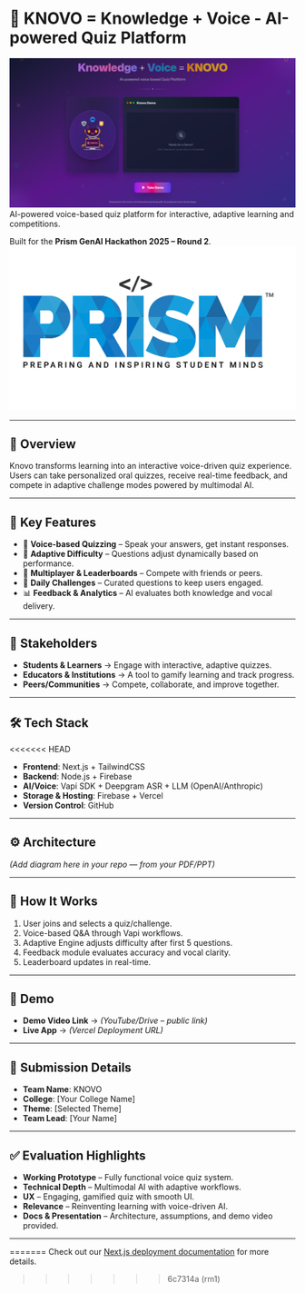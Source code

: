 # 🚀 KNOVO = Knowledge + Voice - AI-powered Quiz Platform  
![Knovo Logo](./public/demo.png)
AI-powered voice-based quiz platform for interactive, adaptive learning and competitions.  

Built for the **Prism GenAI Hackathon 2025 – Round 2**.  
![Prism](./public/prism_logo.png)

---

## 🌟 Overview  
Knovo transforms learning into an interactive voice-driven quiz experience.  
Users can take personalized oral quizzes, receive real-time feedback, and compete in adaptive challenge modes powered by multimodal AI.  

---

## 🎯 Key Features  

- 🎤 **Voice-based Quizzing** – Speak your answers, get instant responses.  
- 🧠 **Adaptive Difficulty** – Questions adjust dynamically based on performance.  
- 👥 **Multiplayer & Leaderboards** – Compete with friends or peers.  
- 🔄 **Daily Challenges** – Curated questions to keep users engaged.  
- 📊 **Feedback & Analytics** – AI evaluates both knowledge and vocal delivery.  

---

## 👥 Stakeholders  

- **Students & Learners** → Engage with interactive, adaptive quizzes.  
- **Educators & Institutions** → A tool to gamify learning and track progress.  
- **Peers/Communities** → Compete, collaborate, and improve together.  

---

## 🛠️ Tech Stack  

<<<<<<< HEAD
- **Frontend**: Next.js + TailwindCSS  
- **Backend**: Node.js + Firebase  
- **AI/Voice**: Vapi SDK + Deepgram ASR + LLM (OpenAI/Anthropic)  
- **Storage & Hosting**: Firebase + Vercel  
- **Version Control**: GitHub  

---

## ⚙️ Architecture  

*(Add diagram here in your repo — from your PDF/PPT)*  

---

## 📌 How It Works  

1. User joins and selects a quiz/challenge.  
2. Voice-based Q&A through Vapi workflows.  
3. Adaptive Engine adjusts difficulty after first 5 questions.  
4. Feedback module evaluates accuracy and vocal clarity.  
5. Leaderboard updates in real-time.  

---

## 🎥 Demo  

- **Demo Video Link** → *(YouTube/Drive – public link)*  
- **Live App** → *(Vercel Deployment URL)*  

---

## 📂 Submission Details  

- **Team Name**: KNOVO  
- **College**: [Your College Name]  
- **Theme**: [Selected Theme]  
- **Team Lead**: [Your Name]  

---

## ✅ Evaluation Highlights  

- **Working Prototype** – Fully functional voice quiz system.  
- **Technical Depth** – Multimodal AI with adaptive workflows.  
- **UX** – Engaging, gamified quiz with smooth UI.  
- **Relevance** – Reinventing learning with voice-driven AI.  
- **Docs & Presentation** – Architecture, assumptions, and demo video provided.  

---
=======
Check out our [Next.js deployment documentation](https://nextjs.org/docs/app/building-your-application/deploying) for more details.


>>>>>>> 6c7314a (rm1)

